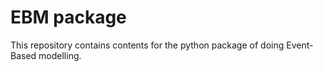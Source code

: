 # EBM package 

This repository contains contents for the python package of doing Event-Based modelling. 


